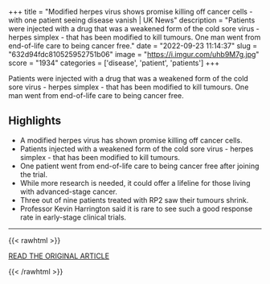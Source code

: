 +++
title = "Modified herpes virus shows promise killing off cancer cells - with one patient seeing disease vanish | UK News"
description = "Patients were injected with a drug that was a weakened form of the cold sore virus - herpes simplex - that has been modified to kill tumours. One man went from end-of-life care to being cancer free."
date = "2022-09-23 11:14:37"
slug = "632d94fdc810525952751b06"
image = "https://i.imgur.com/uhb9M7g.jpg"
score = "1934"
categories = ['disease', 'patient', 'patients']
+++

Patients were injected with a drug that was a weakened form of the cold sore virus - herpes simplex - that has been modified to kill tumours. One man went from end-of-life care to being cancer free.

## Highlights

- A modified herpes virus has shown promise killing off cancer cells.
- Patients injected with a weakened form of the cold sore virus - herpes simplex - that has been modified to kill tumours.
- One patient went from end-of-life care to being cancer free after joining the trial.
- While more research is needed, it could offer a lifeline for those living with advanced-stage cancer.
- Three out of nine patients treated with RP2 saw their tumours shrink.
- Professor Kevin Harrington said it is rare to see such a good response rate in early-stage clinical trials.

---

{{< rawhtml >}}
  <p class="article-category">
    <a target="_blank" href="https://news.sky.com/story/modified-herpes-virus-shows-promise-killing-off-cancer-cells-with-one-patient-seeing-disease-vanish-12703661">READ THE ORIGINAL ARTICLE</a>
  </p>
{{< /rawhtml >}}
